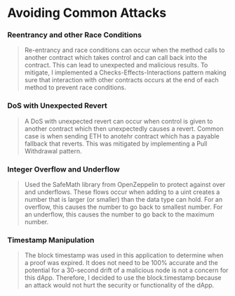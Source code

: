 # Avoiding Common Attacks

### Reentrancy and other Race Conditions
> Re-entrancy and race conditions can occur when the method calls to another contract which takes control and can call back into the contract.  This can lead to unexpected and malicious results. To mitigate, I implemented a Checks-Effects-Interactions pattern making sure that interaction with other contracts occurs at the end of each method to prevent race conditions.

### DoS with Unexpected Revert
> A DoS with unexpected revert can occur when control is given to another contract which then unexpectedly causes a revert. Common case is when sending ETH to anotehr contract which has a payable fallback that reverts. This was mitigated by implementing a Pull Withdrawal pattern.

### Integer Overflow and Underflow
> Used the SafeMath library from OpenZeppelin to protect against over and underflows.  These flows occur when adding to a uint creates a number that is larger (or smaller) than the data type can hold.  For an overflow, this causes the number to go back to smallest number.  For an underflow, this causes the number to go back to the maximum number. 

### Timestamp Manipulation
> The block timestamp was used in this application to determine when a proof was expired. It does not need to be 100% accurate and the potential for a 30-second drift of a malicious node is not a concern for this dApp. Therefore, I decided to use the block.timestamp because an attack would not hurt the security or functionality of the dApp.
